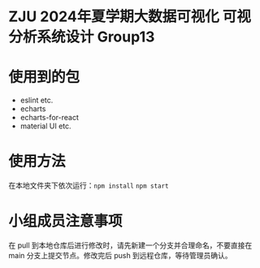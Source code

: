 # ZJU 2024年夏学期大数据可视化 可视分析系统设计 Group13
# 使用到的包
- eslint etc.
- echarts
- echarts-for-react
- material UI etc.
# 使用方法
在本地文件夹下依次运行：`npm install`  `npm start`
# 小组成员注意事项
在 pull 到本地仓库后进行修改时，请先新建一个分支并合理命名，不要直接在 main 分支上提交节点。修改完后 push 到远程仓库，等待管理员确认。